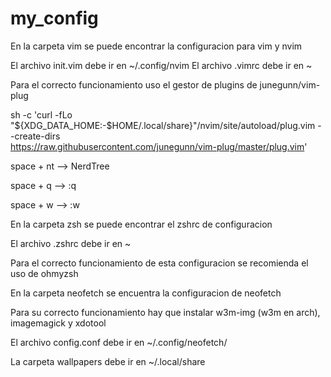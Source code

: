 # my_config

En la carpeta vim se puede encontrar la configuracion para vim y nvim

El archivo init.vim debe ir en ~/.config/nvim
El archivo .vimrc debe ir en ~

Para el correcto funcionamiento uso el gestor de plugins de junegunn/vim-plug

sh -c 'curl -fLo "${XDG_DATA_HOME:-$HOME/.local/share}"/nvim/site/autoload/plug.vim --create-dirs \
       https://raw.githubusercontent.com/junegunn/vim-plug/master/plug.vim'

space + nt --> NerdTree

space + q --> :q

space + w --> :w

En la carpeta zsh se puede encontrar el zshrc de configuracion

El archivo .zshrc debe ir en ~

Para el correcto funcionamiento de esta configuracion se recomienda el uso de ohmyzsh

En la carpeta neofetch se encuentra la configuracion de neofetch

Para su correcto funcionamiento hay que instalar w3m-img (w3m en arch), imagemagick y xdotool

El archivo config.conf debe ir en ~/.config/neofetch/

La carpeta wallpapers debe ir en ~/.local/share

